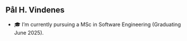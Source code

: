 ## Pål H. Vindenes

- 🎓 I’m currently pursuing a MSc in Software Engineering (Graduating June 2025).

